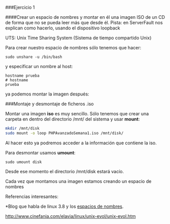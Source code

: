 ###Ejercicio 1

####Crear un espacio de nombres y montar en él una imagen ISO de un CD de forma que no se pueda leer más que desde él. Pista: en ServerFault nos explican como hacerlo, usando el dispositivo loopback



UTS: Unix Time Sharing System (Sistema de tiempo compartido Unix)

Para crear nuestro espacio de nombres sólo tenemos que hacer:

    sudo unshare -u /bin/bash

y especificar un nombre al host:

    hostname prueba
    # hostname
    prueba


ya podemos montar la imagen después:

###Montaje y desmontaje de ficheros .iso

Montar una imagen **iso** es muy sencillo. Sólo tenemos que crear una carpeta en dentro del directorio /mnt/ del sistema y usar **mount**:

~~~bash
mkdir /mnt/disk
sudo mount -o loop PHPAvanzadoSemana1.iso /mnt/disk/
~~~

Al hacer esto ya podremos acceder a la información que contiene la iso.

Para desmontar usamos **umount**:

    sudo umount disk

Desde ese momento el directorio /mnt/disk estará vacío.

Cada vez que montamos una imagen estamos creando un espacio de nombres

Referencias interesantes:

*Blog que habla de linux 3.8 y los [espacios de nombres](http://diegocg.blogspot.com.es/2013/02/las-novedades-de-linux-38.html).

http://www.cinefania.com/elavia/linux/unix-evol/unix-evol.htm
